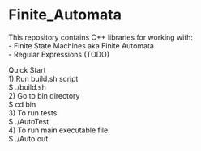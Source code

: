 # Finite_Automata
This repository contains C++ libraries for working with: \
      - Finite State Machines aka Finite Automata \
      - Regular Expressions (TODO)

Quick Start \
      1) Run build.sh script \
            $ ./build.sh \
      2) Go to bin directory \
            $ cd bin \
      3) To run tests: \
            $ ./AutoTest \
      4) To run main executable file: \
            $ ./Auto.out